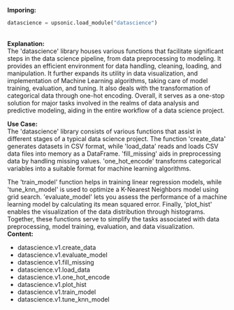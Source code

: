 <b class="custom_code_highlight_green">Imporing:</b><br>
```python
datascience = upsonic.load_module("datascience")
```
<br><b class="custom_code_highlight_green">Explanation:</b><br>The 'datascience' library houses various functions that facilitate significant steps in the data science pipeline, from data preprocessing to modeling. It provides an efficient environment for data handling, cleaning, loading, and manipulation. It further expands its utility in data visualization, and implementation of Machine Learning algorithms, taking care of model training, evaluation, and tuning. It also deals with the transformation of categorical data through one-hot encoding. Overall, it serves as a one-stop solution for major tasks involved in the realms of data analysis and predictive modeling, aiding in the entire workflow of a data science project.

<b class="custom_code_highlight_green">Use Case:</b><br>The 'datascience' library consists of various functions that assist in different stages of a typical data science project. The function 'create_data' generates datasets in CSV format, while 'load_data' reads and loads CSV data files into memory as a DataFrame. 'fill_missing' aids in preprocessing data by handling missing values. 'one_hot_encode' transforms categorical variables into a suitable format for machine learning algorithms. 

The 'train_model' function helps in training linear regression models, while 'tune_knn_model' is used to optimize a K-Nearest Neighbors model using grid search. 'evaluate_model' lets you assess the performance of a machine learning model by calculating its mean squared error. Finally, 'plot_hist' enables the visualization of the data distribution through histograms. Together, these functions serve to simplify the tasks associated with data preprocessing, model training, evaluation, and data visualization.
<br><b class="custom_code_highlight_green">Content:</b><br>
  - datascience.v1.create_data
  - datascience.v1.evaluate_model
  - datascience.v1.fill_missing
  - datascience.v1.load_data
  - datascience.v1.one_hot_encode
  - datascience.v1.plot_hist
  - datascience.v1.train_model
  - datascience.v1.tune_knn_model
